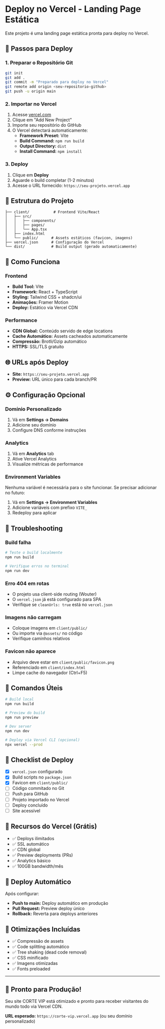 # Deploy no Vercel - Landing Page Estática

Este projeto é uma landing page estática pronta para deploy no Vercel.

## 🚀 Passos para Deploy

### 1. Preparar o Repositório Git
```bash
git init
git add .
git commit -m "Preparado para deploy no Vercel"
git remote add origin <seu-repositorio-github>
git push -u origin main
```

### 2. Importar no Vercel
1. Acesse [vercel.com](https://vercel.com)
2. Clique em "Add New Project"
3. Importe seu repositório do GitHub
4. O Vercel detectará automaticamente:
   - **Framework Preset:** Vite
   - **Build Command:** `npm run build`
   - **Output Directory:** `dist`
   - **Install Command:** `npm install`

### 3. Deploy
1. Clique em **Deploy**
2. Aguarde o build completar (1-2 minutos)
3. Acesse o URL fornecido: `https://seu-projeto.vercel.app`

## 📁 Estrutura do Projeto

```
├── client/           # Frontend Vite/React
│   ├── src/
│   │   ├── components/
│   │   ├── pages/
│   │   └── App.tsx
│   ├── index.html
│   └── public/      # Assets estáticos (favicon, imagens)
├── vercel.json      # Configuração do Vercel
└── dist/            # Build output (gerado automaticamente)
```

## 🔧 Como Funciona

### Frontend
- **Build Tool:** Vite
- **Framework:** React + TypeScript
- **Styling:** Tailwind CSS + shadcn/ui
- **Animações:** Framer Motion
- **Deploy:** Estático via Vercel CDN

### Performance
- **CDN Global:** Conteúdo servido de edge locations
- **Cache Automático:** Assets cacheados automaticamente
- **Compressão:** Brotli/Gzip automático
- **HTTPS:** SSL/TLS gratuito

## 🌐 URLs após Deploy

- **Site:** `https://seu-projeto.vercel.app`
- **Preview:** URL único para cada branch/PR

## ⚙️ Configuração Opcional

### Domínio Personalizado
1. Vá em **Settings → Domains**
2. Adicione seu domínio
3. Configure DNS conforme instruções

### Analytics
1. Vá em **Analytics** tab
2. Ative Vercel Analytics
3. Visualize métricas de performance

### Environment Variables
Nenhuma variável é necessária para o site funcionar. Se precisar adicionar no futuro:
1. Vá em **Settings → Environment Variables**
2. Adicione variáveis com prefixo `VITE_`
3. Redeploy para aplicar

## 🐛 Troubleshooting

### Build falha
```bash
# Teste o build localmente
npm run build

# Verifique erros no terminal
npm run dev
```

### Erro 404 em rotas
- O projeto usa client-side routing (Wouter)
- O `vercel.json` já está configurado para SPA
- Verifique se `cleanUrls: true` está no `vercel.json`

### Imagens não carregam
- Coloque imagens em `client/public/`
- Ou importe via `@assets/` no código
- Verifique caminhos relativos

### Favicon não aparece
- Arquivo deve estar em `client/public/favicon.png`
- Referenciado em `client/index.html`
- Limpe cache do navegador (Ctrl+F5)

## 📝 Comandos Úteis

```bash
# Build local
npm run build

# Preview do build
npm run preview

# Dev server
npm run dev

# Deploy via Vercel CLI (opcional)
npx vercel --prod
```

## 🎯 Checklist de Deploy

- [x] `vercel.json` configurado
- [x] Build scripts no `package.json`
- [x] Favicon em `client/public/`
- [ ] Código commitado no Git
- [ ] Push para GitHub
- [ ] Projeto importado no Vercel
- [ ] Deploy concluído
- [ ] Site acessível

## 🚀 Recursos do Vercel (Grátis)

- ✅ Deploys ilimitados
- ✅ SSL automático
- ✅ CDN global
- ✅ Preview deployments (PRs)
- ✅ Analytics básico
- ✅ 100GB bandwidth/mês

## 🔄 Deploy Automático

Após configurar:
- **Push to main:** Deploy automático em produção
- **Pull Request:** Preview deploy único
- **Rollback:** Reverta para deploys anteriores

## 📱 Otimizações Incluídas

- ✅ Compressão de assets
- ✅ Code splitting automático
- ✅ Tree shaking (dead code removal)
- ✅ CSS minificado
- ✅ Imagens otimizadas
- ✅ Fonts preloaded

---

## 🎉 Pronto para Produção!

Seu site CORTE VIP está otimizado e pronto para receber visitantes do mundo todo via Vercel CDN.

**URL esperado:** `https://corte-vip.vercel.app` (ou seu domínio personalizado)
